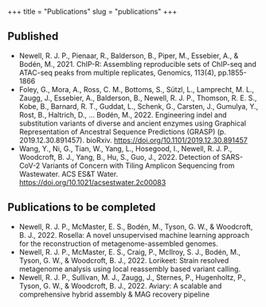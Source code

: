 +++
title = "Publications"
slug = "publications"
+++

## Published
-	Newell, R. J. P., Pienaar, R., Balderson, B., Piper, M., Essebier, A., & Bodén, M., 2021. ChIP-R: Assembling reproducible sets of ChIP-seq and ATAC-seq peaks from multiple replicates, Genomics, 113(4), pp.1855-1866
-	Foley, G., Mora, A., Ross, C. M., Bottoms, S., Sützl, L., Lamprecht, M. L., Zaugg, J., Essebier, A., Balderson, B., Newell, R. J. P., Thomson, R. E. S., Kobe, B., Barnard, R. T., Guddat, L., Schenk, G., Carsten, J., Gumulya, Y., Rost, B., Haltrich, D., … Bodén, M., 2022. Engineering indel and substitution variants of diverse and ancient enzymes using Graphical Representation of Ancestral Sequence Predictions (GRASP) (p. 2019.12.30.891457). bioRxiv. https://doi.org/10.1101/2019.12.30.891457
-	Wang, Y., Ni, G., Tian, W., Yang, L., Hosegood, I., Newell, R. J. P., Woodcroft, B. J., Yang, B., Hu, S., Guo, J., 2022. Detection of SARS-CoV-2 Variants of Concern with Tiling Amplicon Sequencing from Wastewater. ACS ES&T Water. https://doi.org/10.1021/acsestwater.2c00083

## Publications to be completed
-	Newell, R. J. P., McMaster, E. S., Bodén, M., Tyson, G. W., & Woodcroft, B. J., 2022. Rosella: A novel unsupervised machine learning approach for the reconstruction of metagenome-assembled genomes.
-	Newell, R. J. P., McMaster, E. S., Craig, P., McIlroy, S. J., Bodén, M., Tyson, G. W., & Woodcroft, B. J., 2022. Lorikeet: Strain resolved metagenome analysis using local reassembly based variant calling.
-	Newell, R. J. P., Sullivan, M. J., Zaugg, J., Sternes, P., Hugenholtz, P., Tyson, G. W., & Woodcroft, B. J., 2022. Aviary: A scalable and comprehensive hybrid assembly & MAG recovery pipeline
